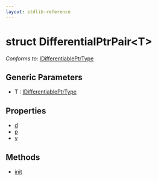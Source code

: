 ```yaml
---
layout: stdlib-reference
---
```


# struct DifferentialPtrPair\<T\>

*Conforms to:* [IDifferentiablePtrType](/stdlib-reference/interfaces/IDifferentiablePtrType/index)

## Generic Parameters

* T : [IDifferentiablePtrType](/stdlib-reference/interfaces/IDifferentiablePtrType/index)

## Properties

* [d](/stdlib-reference/types/DifferentialPtrPair/d)
* [p](/stdlib-reference/types/DifferentialPtrPair/p)
* [v](/stdlib-reference/types/DifferentialPtrPair/v)

## Methods

* [init](/stdlib-reference/types/DifferentialPtrPair/init)

